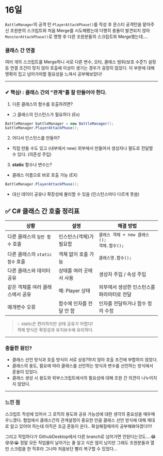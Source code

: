 # 16일

`BattleManager`의 공격 턴 `PlayerAttackPhase()`를 작성 후 몬스터 공격턴을 맡아주신 조원분의 스크립트와 처음 Merge를 시도해봤는데 다행히 충돌이 발견되지 않아 `MonsterAttackPhase()`로 명명 후 다른 조원분들의 스크립트와 Merge했는데....

### 클래스 간 연결

여러 개의 스크립트를 Merge하니 서로 다른 변수, 오타, 클래스 범위(보호 수준?) 설정 등 연결 조건이 맞지 않아 호출에 이상이 생기는 경우가 굉장히 많았다. 이 부분에 대해 명확히 집고 넘어가야할 필요성을 느껴서 공부해보았다!

___

### ✔ 핵심! : 클래스 간의 "관계"를 잘 만들어야 한다.

1. 다른 클래스의 함수를 호출하려면?
- 그 클래스의 인스턴스가 필요하다
(Ex)
```cs
BattleManager battleManager = new BattleManager();
battleManager.PlayerAttackPhase();
```

2. 어디서 인스턴스를 만들어?
- 직접 만들 수도 있고 (내부에서 new) 외부에서 만들어서 생성자나 필도로 전달할 수 있다. (의존성 주입)

3. **static** 함수나 변수는?
- 클래스 이름으로 바로 호출 가능
(EX)
```cs
BattleManager.PlayerAttackPhase();
```
- 대신 데이터 공유나 확장성에 불리할 수 있음 (인스턴스마다 다르게 못씀)

## ✅ C# 클래스 간 호출 정리표

| 상황 | 설명 | 해결 방법 |
|------|------|-----------|
| 다른 클래스의 `일반 함수` 호출 | 인스턴스(객체)가 필요함 | `클래스 객체 = new 클래스();`<br>`객체.함수();` |
| 다른 클래스의 `static 함수` 호출 | 객체 없이 호출 가능 | `클래스명.함수();` |
| 다른 클래스와 데이터 공유 | 상태를 여러 곳에서 사용 | 생성자 주입 / 속성 주입 |
| 같은 객체를 여러 클래스에서 공유 | 예: Player 상태 | 외부에서 생성한 인스턴스를 파라미터로 전달 |
| 매개변수 오류 | 함수에 인자를 전달 안 함 | 인자를 전달하거나 함수 정의 수정 |

> 💡 static은 편리하지만 상태 공유가 어렵다!  
> 객체 방식은 확장성과 유지보수에 유리하다.

___

### 충돌한 원인?

- 클래스 선언 방식과 호출 방식이 서로 상응?하지 않아 호출 조건에 부합하지 않았다.
- 클래스의 용도, 필요에 따라 클래스를 선언하는 방식과 변수를 선언하는 방식에서 혼용이 있었다.
- 클래스 생성 시 용도와 외부스크립트에서의 필요성에 대해 조원 간 의견이 나누어지지 않았다.
___
### 느낀 점
스크립트 작성에 있어서 그 로직의 용도와 공유 가능성에 대한 생각의 중요성을 매우매우느꼈다.
협업에서 클래스간의 관계설정이 중요한 만큼 클래스 선언 방식에 대해 제대로 알고 있어야 하는데 아직은 조금 혼동이 온다.. 확실해질때까지 공부해봐야겠다!!!!

그리고 작업하다가 GithubDesktop에서 다른 branch로 넘어가면 안된다는것도....😂😰😰😭
정말 모든 작업물이 날아가는 줄 알고 식은 땀이 났지만 그래도 조원분들과 열띤 스크럼을 한 직후라 그나마 처음보단 빨리 복구할 수 있었다...

